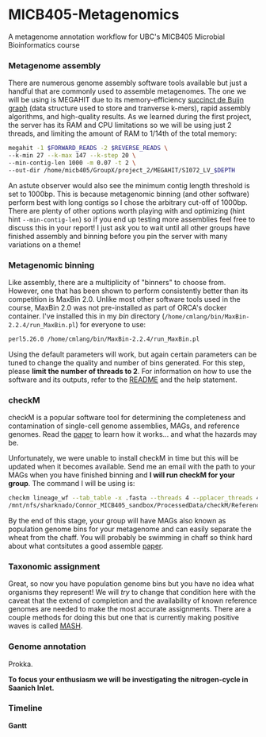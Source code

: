 # MICB405-Metagenomics
A metagenome annotation workflow for UBC's MICB405 Microbial Bioinformatics course

### Metagenome assembly

There are numerous genome assembly software tools available but just a handful that are commonly used to assemble metagenomes. The one we will be using is MEGAHIT due to its memory-efficiency [succinct de Buijn graph](https://link.springer.com/chapter/10.1007/978-3-642-33122-0_18) (data structure used to store and tranverse k-mers), rapid assembly algorithms, and high-quality results. As we learned during the first project, the server has its RAM and CPU limitations so we will be using just 2 threads, and limiting the amount of RAM to 1/14th of the total memory:

```bash
megahit -1 $FORWARD_READS -2 $REVERSE_READS \ 
--k-min 27 --k-max 147 --k-step 20 \
--min-contig-len 1000 -m 0.07 -t 2 \
--out-dir /home/micb405/GroupX/project_2/MEGAHIT/SI072_LV_$DEPTH
```

An astute observer would also see the minimum contig length threshold is set to 1000bp. This is because metagenomic binning (and other software) perform best with long contigs so I chose the arbitrary cut-off of 1000bp. There are plenty of other options worth playing with and optimizing (hint hint `--min-contig-len`) so if you end up testing more assemblies feel free to discuss this in your report! I just ask you to wait until all other groups have finished assembly and binning before you pin the server with many variations on a theme!

### Metagenomic binning

Like assembly, there are a multiplicity of "binners" to choose from. However, one that has been shown to perform consistently better than its competition is MaxBin 2.0. Unlike most other software tools used in the course, MaxBin 2.0 was not pre-installed as part of ORCA's docker container. I've installed this in my *bin* directory (`/home/cmlang/bin/MaxBin-2.2.4/run_MaxBin.pl`) for everyone to use:

```bash
perl5.26.0 /home/cmlang/bin/MaxBin-2.2.4/run_MaxBin.pl
```

Using the default parameters will work, but again certain parameters can be tuned to change the quality and number of bins generated. For this step, please __limit the number of threads to 2__. For information on how to use the software and its outputs, refer to the [README](https://downloads.jbei.org/data/microbial_communities/MaxBin/README.txt) and the help statement.

### checkM

checkM is a popular software tool for determining the completeness and contamination of single-cell genome assemblies, MAGs, and reference genomes. Read the [paper](http://genome.cshlp.org/content/25/7/1043.full.pdf+html) to learn how it works... and what the hazards may be.

Unfortunately, we were unable to install checkM in time but this will be updated when it becomes available. Send me an email with the path to your MAGs when you have finished binning and __I will run checkM for your group__. The command I will be using is:

```bash
checkm lineage_wf --tab_table -x .fasta --threads 4 --pplacer_threads 4 $BIN_DIR \
/mnt/nfs/sharknado/Connor_MICB405_sandbox/ProcessedData/checkM/Reference/$sid\_checkm_output/ >/mnt/nfs/sharknado/Connor_MICB405_sandbox/ProcessedData/checkM/Reference/$sid\_checkM_stdout.tsv
```

By the end of this stage, your group will have MAGs also known as population genome bins for your metagenome and can easily separate the wheat from the chaff. You will probably be swimming in chaff so think hard about what contsitutes a good assemble [paper](http://www.nature.com/articles/nbt.3893).

### Taxonomic assignment

Great, so now you have population genome bins but you have no idea what organisms they represent! We will *try* to change that condition here with the caveat that the extend of completion and the availability of known reference genomes are needed to make the most accurate assignments. There are a couple methods for doing this but one that is currently making positive waves is called [MASH](http://mash.readthedocs.io/en/latest/).

### Genome annotation

Prokka.

__To focus your enthusiasm we will be investigating the nitrogen-cycle in Saanich Inlet.__

### Timeline

__Gantt__
